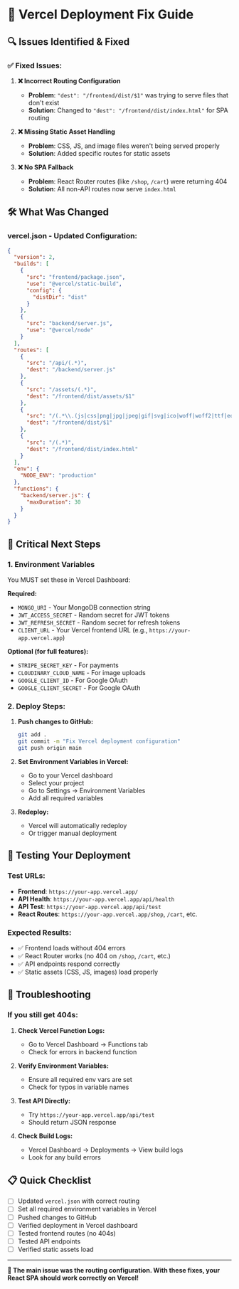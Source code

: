 # 🚀 Vercel Deployment Fix Guide

## 🔍 **Issues Identified & Fixed**

### ✅ **Fixed Issues:**

1. **❌ Incorrect Routing Configuration**
   - **Problem**: `"dest": "/frontend/dist/$1"` was trying to serve files that don't exist
   - **Solution**: Changed to `"dest": "/frontend/dist/index.html"` for SPA routing

2. **❌ Missing Static Asset Handling**
   - **Problem**: CSS, JS, and image files weren't being served properly
   - **Solution**: Added specific routes for static assets

3. **❌ No SPA Fallback**
   - **Problem**: React Router routes (like `/shop`, `/cart`) were returning 404
   - **Solution**: All non-API routes now serve `index.html`

## 🛠️ **What Was Changed**

### **vercel.json** - Updated Configuration:
```json
{
  "version": 2,
  "builds": [
    {
      "src": "frontend/package.json",
      "use": "@vercel/static-build",
      "config": {
        "distDir": "dist"
      }
    },
    {
      "src": "backend/server.js",
      "use": "@vercel/node"
    }
  ],
  "routes": [
    {
      "src": "/api/(.*)",
      "dest": "/backend/server.js"
    },
    {
      "src": "/assets/(.*)",
      "dest": "/frontend/dist/assets/$1"
    },
    {
      "src": "/(.*\\.(js|css|png|jpg|jpeg|gif|svg|ico|woff|woff2|ttf|eot))",
      "dest": "/frontend/dist/$1"
    },
    {
      "src": "/(.*)",
      "dest": "/frontend/dist/index.html"
    }
  ],
  "env": {
    "NODE_ENV": "production"
  },
  "functions": {
    "backend/server.js": {
      "maxDuration": 30
    }
  }
}
```

## 🚨 **Critical Next Steps**

### **1. Environment Variables**
You MUST set these in Vercel Dashboard:

**Required:**
- `MONGO_URI` - Your MongoDB connection string
- `JWT_ACCESS_SECRET` - Random secret for JWT tokens
- `JWT_REFRESH_SECRET` - Random secret for refresh tokens
- `CLIENT_URL` - Your Vercel frontend URL (e.g., `https://your-app.vercel.app`)

**Optional (for full features):**
- `STRIPE_SECRET_KEY` - For payments
- `CLOUDINARY_CLOUD_NAME` - For image uploads
- `GOOGLE_CLIENT_ID` - For Google OAuth
- `GOOGLE_CLIENT_SECRET` - For Google OAuth

### **2. Deploy Steps:**
1. **Push changes to GitHub:**
   ```bash
   git add .
   git commit -m "Fix Vercel deployment configuration"
   git push origin main
   ```

2. **Set Environment Variables in Vercel:**
   - Go to your Vercel dashboard
   - Select your project
   - Go to Settings → Environment Variables
   - Add all required variables

3. **Redeploy:**
   - Vercel will automatically redeploy
   - Or trigger manual deployment

## 🧪 **Testing Your Deployment**

### **Test URLs:**
- **Frontend**: `https://your-app.vercel.app/`
- **API Health**: `https://your-app.vercel.app/api/health`
- **API Test**: `https://your-app.vercel.app/api/test`
- **React Routes**: `https://your-app.vercel.app/shop`, `/cart`, etc.

### **Expected Results:**
- ✅ Frontend loads without 404 errors
- ✅ React Router works (no 404 on `/shop`, `/cart`, etc.)
- ✅ API endpoints respond correctly
- ✅ Static assets (CSS, JS, images) load properly

## 🔧 **Troubleshooting**

### **If you still get 404s:**

1. **Check Vercel Function Logs:**
   - Go to Vercel Dashboard → Functions tab
   - Check for errors in backend function

2. **Verify Environment Variables:**
   - Ensure all required env vars are set
   - Check for typos in variable names

3. **Test API Directly:**
   - Try `https://your-app.vercel.app/api/test`
   - Should return JSON response

4. **Check Build Logs:**
   - Vercel Dashboard → Deployments → View build logs
   - Look for any build errors

## 📋 **Quick Checklist**

- [ ] Updated `vercel.json` with correct routing
- [ ] Set all required environment variables in Vercel
- [ ] Pushed changes to GitHub
- [ ] Verified deployment in Vercel dashboard
- [ ] Tested frontend routes (no 404s)
- [ ] Tested API endpoints
- [ ] Verified static assets load

---

**🎯 The main issue was the routing configuration. With these fixes, your React SPA should work correctly on Vercel!**
